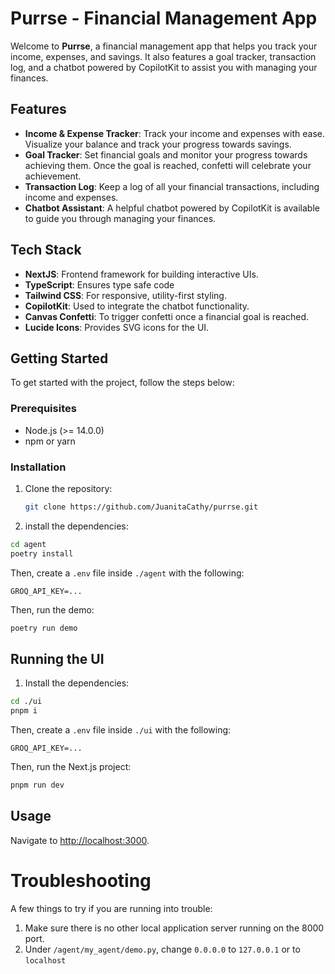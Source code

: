 # Purrse - Financial Management App

Welcome to **Purrse**, a financial management app that helps you track your income, expenses, and savings. It also features a goal tracker, transaction log, and a chatbot powered by CopilotKit to assist you with managing your finances.

## Features

- **Income & Expense Tracker**: Track your income and expenses with ease. Visualize your balance and track your progress towards savings.
- **Goal Tracker**: Set financial goals and monitor your progress towards achieving them. Once the goal is reached, confetti will celebrate your achievement.
- **Transaction Log**: Keep a log of all your financial transactions, including income and expenses.
- **Chatbot Assistant**: A helpful chatbot powered by CopilotKit is available to guide you through managing your finances.

## Tech Stack

- **NextJS**: Frontend framework for building interactive UIs.
- **TypeScript**: Ensures type safe code
- **Tailwind CSS**: For responsive, utility-first styling.
- **CopilotKit**: Used to integrate the chatbot functionality.
- **Canvas Confetti**: To trigger confetti once a financial goal is reached.
- **Lucide Icons**: Provides SVG icons for the UI.

## Getting Started

To get started with the project, follow the steps below:

### Prerequisites

- Node.js (>= 14.0.0)
- npm or yarn

### Installation

1. Clone the repository:

   ```bash
   git clone https://github.com/JuanitaCathy/purrse.git
   ```

2. install the dependencies:

```sh
cd agent
poetry install
```

Then, create a `.env` file inside `./agent` with the following:

```
GROQ_API_KEY=...
```

Then, run the demo:

```sh
poetry run demo
```

## Running the UI

1. Install the dependencies:

```sh
cd ./ui
pnpm i
```

Then, create a `.env` file inside `./ui` with the following:

```
GROQ_API_KEY=...
```

Then, run the Next.js project:

```sh
pnpm run dev
```

## Usage

Navigate to [http://localhost:3000](http://localhost:3000).


# Troubleshooting

A few things to try if you are running into trouble:

1. Make sure there is no other local application server running on the 8000 port.
2. Under `/agent/my_agent/demo.py`, change `0.0.0.0` to `127.0.0.1` or to `localhost`
